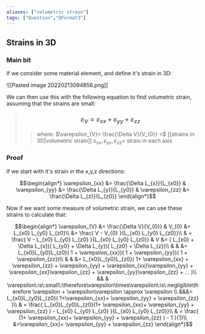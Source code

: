 ```yaml
---
aliases: ["volumetric strain"]
tags: ["Question","QFormat3"]
---
```


#### 
## Strains in 3D
### Main bit
If we consider some material element, and define it's strain in 3D:

![[Pasted image 20220213094856.png]]

We can then use this with the following equation to find volumetric strain, assuming that the strains are small:

> ### $$\varepsilon_{V} =\varepsilon_{xx}+ \varepsilon_{yy} + \varepsilon_{zz} $$ 
>> where:
>> $\varepsilon_{V}= \frac{\Delta V}{V_{0}} =$ [[strains in 3D|volumetric strain]]
>> $\varepsilon_{xx},\varepsilon_{yy},\varepsilon_{zz}=$ strain in each axis

### Proof

If we start with it's strain in the x,y,z directions:

$$\begin{align*}
\varepsilon_{xx} &= \frac{\Delta L_{x}}{L_{x0}} & \varepsilon_{yy} &= \frac{\Delta L_{y}}{L_{y0}} & \varepsilon_{zz} &= \frac{\Delta L_{z}}{L_{z0}} 
\end{align*}$$

Now if we want some measure of volumetric strain, we can use these strains to calculate that:

$$\begin{align*}
\varepsilon_{V} &= \frac{\Delta V}{V_{0}} & V_{0} &= L_{x0} L_{y0} L_{z0}\\
 &= \frac{ V - V_{0} }{L_{x0} L_{y0} L_{z0}}\\
& = \frac{ V - L_{x0} L_{y0} L_{z0} }{L_{x0} L_{y0} L_{z0}} & V &= ( L_{x0} + \Delta L_{x})( L_{y0} + \Delta L_{y})( L_{z0} + \Delta L_{z})\\
& & &= L_{x0}L_{y0}L_{z0}( 1 + \varepsilon_{xx})( 1 + \varepsilon_{yy})( 1 + \varepsilon_{zz})\\
& & &= L_{x0}L_{y0}L_{z0}( 1+ \varepsilon_{xx} + \varepsilon_{zz} + \varepsilon_{yy} + \varepsilon_{xx}\varepsilon_{yy} + \varepsilon_{xx}\varepsilon_{zz} + \varepsilon_{yy}\varepsilon_{zz} + ... )\\
&& & \varepsilon\:is\:small\:\therefore\varepsilon\times\varepsilon\:is\:negligible\therefore \varepsilon + \varepsilon\varepsilon \approx \varepsilon \\
&&&= L_{x0}L_{y0}L_{z0}( 1+\varepsilon_{xx}+ \varepsilon_{yy} + \varepsilon_{zz} )\\
& = \frac{ L_{x0}L_{y0}L_{z0}(1+ \varepsilon_{xx}+ \varepsilon_{yy} + \varepsilon_{zz} ) - L_{x0} L_{y0} L_{z0} }{L_{x0} L_{y0} L_{z0}}\\
& = \frac{ (1+ \varepsilon_{xx}+ \varepsilon_{yy} + \varepsilon_{zz} ) - 1 }{1}\\
&=\varepsilon_{xx}+ \varepsilon_{yy} + \varepsilon_{zz}
\end{align*}$$